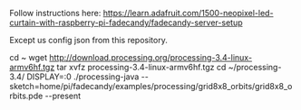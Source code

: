 Follow instructions here:
https://learn.adafruit.com/1500-neopixel-led-curtain-with-raspberry-pi-fadecandy/fadecandy-server-setup

Except us config json from this repository.



cd ~
wget http://download.processing.org/processing-3.4-linux-armv6hf.tgz
tar xvfz processing-3.4-linux-armv6hf.tgz
cd ~/processing-3.4/
DISPLAY=:0 ./processing-java --sketch=home/pi/fadecandy/examples/processing/grid8x8_orbits/grid8x8_orbits.pde --present
